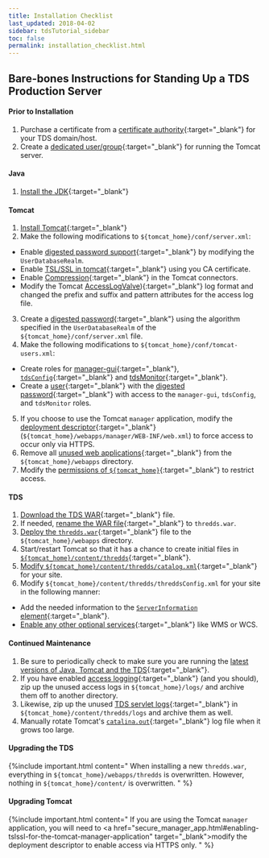 ```yaml
---
title: Installation Checklist
last_updated: 2018-04-02
sidebar: tdsTutorial_sidebar
toc: false
permalink: installation_checklist.html
---
```


##  Bare-bones Instructions for Standing Up a TDS Production Server

#### Prior to Installation
1. Purchase a certificate from a [certificate authority](https://en.wikipedia.org/wiki/Certificate_authority){:target="_blank"} for your TDS domain/host. 
2. Create a [dedicated user/group](tomcat_permissions.html#dedicated){:target="_blank"} for running the Tomcat server.

#### Java

1. [Install the JDK](install_java_tomcat.html#jdk){:target="_blank"}

#### Tomcat

1. [Install Tomcat](install_java_tomcat.html#tomcat){:target="_blank"}
2. Make the following modifications to `${tomcat_home}/conf/server.xml`:
 * Enable [digested password support](digested_passwords.html#configure-tomcat-to-use-digested-passwords){:target="_blank"} by modifying the `UserDatabaseRealm`.
 * Enable [TSL/SSL in tomcat](enable_tsl_encryption.html#enabling-tslssl-in-tomcat){:target="_blank"} using you CA certificate.
 * Enable [Compression](performance_tips.html#compression){:target="_blank"} in the Tomcat connectors.
 * Modify the Tomcat [AccessLogValve](tomcat_access_log.html)){:target="_blank"} log format and changed the prefix and suffix and pattern attributes for the access log file.
3. Create a [digested password](digested_passwords.html#digest.sh){:target="_blank"} using the algorithm specified in the `UserDatabaseRealm` of the `${tomcat_home}/conf/server.xml` file.
4. Make the following modifications to `${tomcat_home}/conf/tomcat-users.xml`:
 * Create roles for [manager-gui](tomcat_manager_app.html#granting-access-to-the-manager-application){:target="_blank"}, [`tdsConfig`](digested_passwords.html#configure-tomcat-to-use-digested-passwords){:target="_blank"} and [tdsMonitor](digested_passwords.html#configure-tomcat-to-use-digested-passwords){:target="_blank"}.
 * Create a [user](tomcat_manager_app.html#granting-access-to-the-manager-application){:target="_blank"} with the [digested password](digested_passwords.html#configure-tomcat-to-use-digested-passwords){:target="_blank"} with access to the `manager-gui`, `tdsConfig`, and `tdsMonitor` roles.
5. If you choose to use the Tomcat `manager` application, modify the [deployment descriptor](secure_manager_app.html){:target="_blank"} (`${tomcat_home}/webapps/manager/WEB-INF/web.xml`) to force access to occur only via HTTPS.
6. Remove all [unused web applications](remove_unused_webapps.html){:target="_blank"} from the `${tomcat_home}/webapps` directory.
7. Modify the [permissions of `${tomcat_home}`](tomcat_permissions.html){:target="_blank"} to restrict access.

#### TDS
1. [Download the TDS WAR](https://www.unidata.ucar.edu/downloads/thredds/index.jsp){:target="_blank"} file.
2. If needed, [rename the WAR file](deploying_the_tds.html){:target="_blank"} to `thredds.war`.
3. [Deploy the `thredds.war`](deploying_the_tds.html){:target="_blank"} file to the `${tomcat_home}/webapps` directory.
4. Start/restart Tomcat so that it has a chance to create initial files in [`${tomcat_home}/content/thredds`](tds_content_directory.html){:target="_blank"}.
5. [Modify `${tomcat_home}/content/thredds/catalog.xml`](default_config_catalog.html#default-tds-root-catalog){:target="_blank"} for your site.
6. Modify `${tomcat_home}/content/thredds/threddsConfig.xml` for your site in the following manner:
 * Add the needed information to the [`ServerInformation` element](basic_tds_configuration.html#server-information){:target="_blank"}.
 * [Enable any other optional services](adding_ogc_iso_services.html){:target="_blank"}  like WMS or WCS.
 
#### Continued Maintenance
1. Be sure to periodically check to make sure you are running the [latest versions of Java, Tomcat and the TDS](keep_software_uptodate.html){:target="_blank"}.
2. If you have enabled [access logging](tomcat_access_log.html){:target="_blank"} (and you should), zip up the unused access logs in `${tomcat_home}/logs/` and archive them off to another directory.
3. Likewise, zip up the unused [TDS servlet logs](tds_logs.html){:target="_blank"} in `${tomcat_home}/content/thredds/logs` and archive them as well.
4. Manually rotate Tomcat's [`catalina.out`](tomcat_log_files.html#things-to-know-about-catalinaout){:target="_blank"} log file when it grows too large.

#### Upgrading the TDS

{%include important.html content="
When installing a new `thredds.war`, everything in `${tomcat_home}/webapps/thredds` is overwritten. However, nothing in `${tomcat_home}/content/` is overwritten.
" %}

#### Upgrading Tomcat
{%include important.html content="
If you are using the Tomcat `manager` application, you will need to <a href=\"secure_manager_app.html#enabling-tslssl-for-the-tomcat-manager-application\" target=\"_blank\">modify the deployment descriptor</a> to enable access via HTTPS only.
" %}